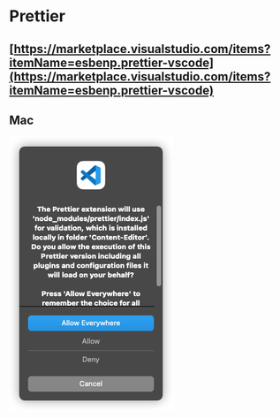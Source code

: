 # Prettier

## [https://marketplace.visualstudio.com/items?itemName=esbenp.prettier-vscode](https://marketplace.visualstudio.com/items?itemName=esbenp.prettier-vscode)

## Mac



![Select only &quot;Allow Anywhere&quot;](../../.gitbook/assets/image%20%2819%29.png)

